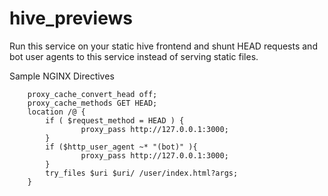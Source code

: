 # hive_previews

Run this service on your static hive frontend and shunt HEAD requests and bot user agents to this service instead of serving static files.

Sample NGINX Directives

```
    proxy_cache_convert_head off;
    proxy_cache_methods GET HEAD;
    location /@ {
        if ( $request_method = HEAD ) {
                proxy_pass http://127.0.0.1:3000;
        }
        if ($http_user_agent ~* "(bot)" ){
                proxy_pass http://127.0.0.1:3000;
        }
        try_files $uri $uri/ /user/index.html?args;
    }

```